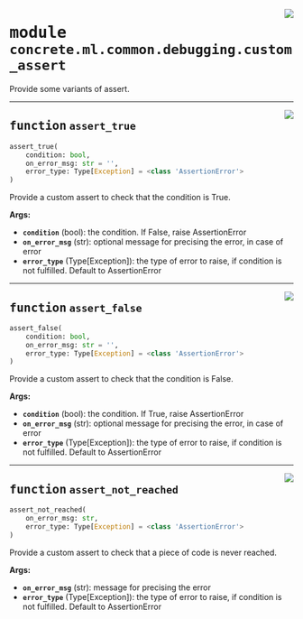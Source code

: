 <!-- markdownlint-disable -->

<a href="../../../src/concrete/ml/common/debugging/custom_assert.py#L0"><img align="right" style="float:right;" src="https://img.shields.io/badge/-source-cccccc?style=flat-square"></a>

# <kbd>module</kbd> `concrete.ml.common.debugging.custom_assert`

Provide some variants of assert.

______________________________________________________________________

<a href="../../../src/concrete/ml/common/debugging/custom_assert.py#L28"><img align="right" style="float:right;" src="https://img.shields.io/badge/-source-cccccc?style=flat-square"></a>

## <kbd>function</kbd> `assert_true`

```python
assert_true(
    condition: bool,
    on_error_msg: str = '',
    error_type: Type[Exception] = <class 'AssertionError'>
)
```

Provide a custom assert to check that the condition is True.

**Args:**

- <b>`condition`</b> (bool):  the condition. If False, raise AssertionError
- <b>`on_error_msg`</b> (str):  optional message for precising the error, in case of error
- <b>`error_type`</b> (Type\[Exception\]):  the type of error to raise, if condition is not fulfilled.  Default to AssertionError

______________________________________________________________________

<a href="../../../src/concrete/ml/common/debugging/custom_assert.py#L43"><img align="right" style="float:right;" src="https://img.shields.io/badge/-source-cccccc?style=flat-square"></a>

## <kbd>function</kbd> `assert_false`

```python
assert_false(
    condition: bool,
    on_error_msg: str = '',
    error_type: Type[Exception] = <class 'AssertionError'>
)
```

Provide a custom assert to check that the condition is False.

**Args:**

- <b>`condition`</b> (bool):  the condition. If True, raise AssertionError
- <b>`on_error_msg`</b> (str):  optional message for precising the error, in case of error
- <b>`error_type`</b> (Type\[Exception\]):  the type of error to raise, if condition is not fulfilled.  Default to AssertionError

______________________________________________________________________

<a href="../../../src/concrete/ml/common/debugging/custom_assert.py#L58"><img align="right" style="float:right;" src="https://img.shields.io/badge/-source-cccccc?style=flat-square"></a>

## <kbd>function</kbd> `assert_not_reached`

```python
assert_not_reached(
    on_error_msg: str,
    error_type: Type[Exception] = <class 'AssertionError'>
)
```

Provide a custom assert to check that a piece of code is never reached.

**Args:**

- <b>`on_error_msg`</b> (str):  message for precising the error
- <b>`error_type`</b> (Type\[Exception\]):  the type of error to raise, if condition is not fulfilled.  Default to AssertionError
